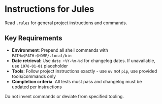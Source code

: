 # Instructions for Jules

Read `.rules` for general project instructions and commands.

## Key Requirements

- **Environment**: Prepend all shell commands with `PATH=$PATH:$HOME/.local/bin`
- **Date retrieval**: Use `date +%Y-%m-%d` for changelog dates. If unavailable, use `1970-01-01` placeholder
- **Tools**: Follow project instructions exactly - use `uv` not `pip`, use provided tools/commands only
- **Completion criteria**: All tests must pass and changelog must be updated per instructions

Do not invent commands or deviate from specified tooling.

